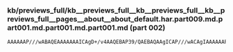 ### kb/previews_full/kb__previews_full__kb__previews_full__kb__previews_full__pages__about__about_default.har.part009.md.part001.md.part001.md.part001.md (part 002)

```md
AAAAAAP///wABAQEAAAAAAAICAgD+/v4AAQEBAP39/QAEBAQAAgICAP///wACAgIAAAAAAP7+/gD///8AAAAAAAAAAAAAAAAA/P36AAQEBAACAgEA//4CAP8AAAAA/wAAAgMBAAAAAAABA
```

```
